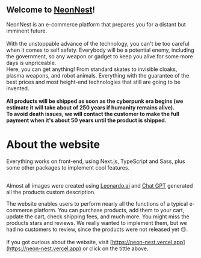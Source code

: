 ## Welcome to [NeonNest](https://neon-nest.vercel.app)!
NeonNest is an e-commerce platform that prepares you for a distant but imminent future.<br><br>
With the unstoppable advance of the technology, you can't be too careful when it comes to self safety. Everybody will be a potential enemy, including the government, so any weapon or gadget to keep you alive for some more days is unpriceable. <br>
Here, you can get anything! From standard skates to invisible cloaks, plasma weapons, and robot animals. Everything with the guarantee of the best prices and most height-end technologies that still are going to be invented. <br><br>
**All products will be shipped as soon as the cyberpunk era begins (we estimate it will take about of 250 years if humanity remains alive).** <br>
**To avoid death issues, we will contact the customer to make the full payment when it's about 50 years until the product is shipped.**

# About the website
Everything works on front-end, using Next.js, TypeScript and Sass, plus some other packages to implement cool features. <br><br>

Almost all images were created using [Leonardo.ai](https://leonardo.ai) and [Chat GPT](https://chat.openai.com) generated all the products custom description. <br>

The website enables users to perform nearly all the functions of a typical e-commerce platform. You can purchase products, add them to your cart, update the cart, check shipping fees, and much more. You might miss the products stars and reviews. We really wanted to implement them, but we had no customers to review, since the products were not released yet 😢. <br><br>
If you got curious about the website, visit [https://neon-nest.vercel.app](https://neon-nest.vercel.app) or click on the tittle above.


